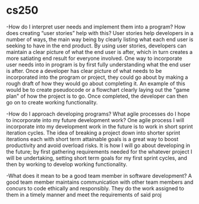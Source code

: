 # cs250
-How do I interpret user needs and implement them into a program? How does creating “user stories” help with this?  User stories help developers in a number of ways, the main way being by clearly listing what each end user is seeking to have in the end product. By using user stories, developers can maintain a clear picture of what the end user is after, which in turn creates a more satiating end result for everyone involved. One way to incorporate user needs into in program is by first fully understanding what the end user is after. Once a developer has clear picture of what needs to be incorporated into the program or project, they could go about by making a rough draft of how they would go about completing it. An example of this would be to create pseudocode or a flowchart clearly laying out the "game plan" of how the project is to go. Once completed, the developer can then go on to create working functionality. 

-How do I approach developing programs? What agile processes do I hope to incorporate into my future development work? One agile process I will incorporate into my development work in the future is to work in short sprint iteration cycles. The idea of breaking a project down into shorter sprint iterations each with short term attainable goals is a great way to boost productivity and avoid overload risks. It is how I will go about developing in the future; by first gathering requirements needed for the whatever project I will be undertaking, setting short term goals for my first sprint cycles, and then by working to develop working functionality.
  
-What does it mean to be a good team member in software development? A good team member maintains communication with other team members and concurs to code ethically and responsibly. They do the work assigned to them in a timely manner and meet the requirements of said proj
